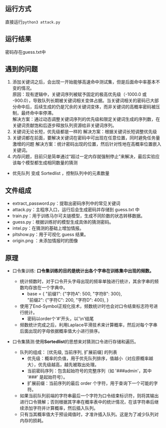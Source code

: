 ## 运行方式
直接运行` python3 attack.py `

## 运行结果
密码存在guess.txt中

## 遇到的问题
1. 添加关键词之后，会出现一开始能够高速命中测试集，但是后面命中率基本不变的情况。\
原因：现有逻辑中，关键词序列被赋予固定的极高优先级（-1000.0 或 -900.0），导致队列长期被关键词相关变体占据。当关键词相关的密码已大部分命中后，后续生成的仍是冗余的关键词变体，而非关键词的高概率密码被压制，最终命中率停滞。\
解决方案：通过动态调整关键词序列的优先级和限定关键词生成的序列数，在关键词贡献饱和后逐步释放队列资源给非关键词序列。
2. 关键词无论长短，优先级都是一样的
解决方案：根据关键词长短调整优先级
3. 关键词都在前面，要解决关键词在密码中可出现在任意位置，同时避免任务量激增的问题
解决方案：统计密码出现的位置，然后针对性地在高概率位置嵌入关键词。
4. 内存问题，目前只是简单通过“超过一定内存就强制停止”来解决，最后实验应该每个模型都生成相同数量的猜测
  - 优先队列 变成 Sortedlist ，控制队列中的元素数量

## 文件组成
- extract_password.py：提取出密码序列中的常见关键词
- attack.py：主程序入口，运行后会生成密码并存储到 guess.txt 中
- train.py：用于训练马尔可夫链模型，生成不同阶数的状态转移数据。
- guess.py：根据训练好的模型生成具体的猜测密码。
- intel.py：在猜测的基础上增加情报。
- pltshow.py：用于可视化 guess 结果。
- origin.png ：未添加情报时的图像

## 原理
- 口令集训练: **口令集训练的目的是统计出各个字串在训练集中出现的频数。**
    - 统计频数时，对于口令开头字母出现的频率单独进行统计，其余字串的频数均存放在一个字典中。
        - base = {
    "前缀1": {"字符A": 500, "字符B": 300},\
    "前缀2": {"字符C": 200, "字符D": 400},
}
    - 使用了End-Symbol正规化技术，频数统计时也会对口令结束标志符号进行统计。
        - 密码以order个'#'开头，以'\n'结尾
    - 频数统计完成之后，利用Laplace平滑技术来计算概率，然后对每个字串后面出现的字母依据概率值大小进行排序。
    
- 口令集猜测:使用**Sortedlist**的思想来对猜测口令进行存储和遍历。
    - 队列的组成： [优先级, 当前序列, 扩展前缀] 的列表
        - 优先级：概率的负值，用于优先队列排序，值越小（对应原概率越大），优先级越高，越先被取出处理。
        - 当前密码序列：包含起始符号的完整序列（如 '###admin'，其中 '###' 是起始符号）。
        - 扩展前缀：当前序列的最后 order 个字符，用于查询下一个可能的字符。
    - 如果当前队列前端的字符串最后一个字符为口令结束标识符，则将其输出进行口令猜解；否则根据其字串在概率表中的统计情况，在该字符串后继续添加字符并计算概率，然后插入队列。
    - 只有当其概率值大于预设阈值时，才准许插入队列。这是为了减少队列对内存的损耗。